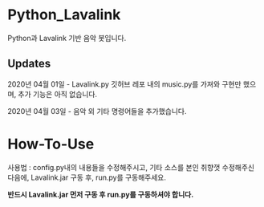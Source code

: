 # Python_Lavalink
Python과 Lavalink 기반 음악 봇입니다.

## Updates
2020년 04월 01일 - Lavalink.py 깃허브 레포 내의 music.py를 가져와 구현만 했으며, 추가 기능은 아직 없습니다.

2020년 04월 03일 - 음악 외 기타 명령어들을 추가했습니다.


# How-To-Use
사용법 : config.py내의 내용들을 수정해주시고, 기타 소스를 본인 취향껏 수정해주신 다음에, Lavalink.jar 구동 후, run.py를 구동해주세요.

**반드시 Lavalink.jar 먼저 구동 후 run.py를 구동하셔야 합니다.**